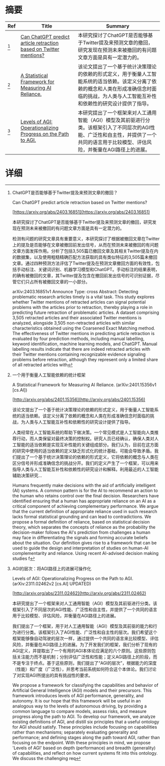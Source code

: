 # 摘要

| Ref | Title | Summary |
| --- | --- | --- |
| [^1] | [Can ChatGPT predict article retraction based on Twitter mentions?](https://arxiv.org/abs/2403.16851) | 本研究探讨了ChatGPT是否能够基于Twitter提及来预测文章的撤回，研究发现在预测未来被撤回的有问题文章方面是具有一定潜力的。 |
| [^2] | [A Statistical Framework for Measuring AI Reliance.](http://arxiv.org/abs/2401.15356) | 该论文提出了一个基于统计决策理论的依赖的形式定义，用于衡量人工智能系统的适当依赖。该定义分离了依赖的概念和人类在形成准确信念时面临的挑战，为人类与人工智能互补性和依赖性的研究设计提供了指导。 |
| [^3] | [Levels of AGI: Operationalizing Progress on the Path to AGI.](http://arxiv.org/abs/2311.02462) | 本研究提出了一个框架来对人工通用智能（AGI）模型及其前驱进行分类。该框架引入了不同层次的AGI性能、广泛性和自主性，并提供了一个共同的语言用于比较模型、评估风险，并衡量在AGI路径上的进展。 |

# 详细

[^1]: ChatGPT是否能够基于Twitter提及来预测文章的撤回？

    Can ChatGPT predict article retraction based on Twitter mentions?

    [https://arxiv.org/abs/2403.16851](https://arxiv.org/abs/2403.16851)

    本研究探讨了ChatGPT是否能够基于Twitter提及来预测文章的撤回，研究发现在预测未来被撤回的有问题文章方面是具有一定潜力的。

    

    检测有问题的研究文章具有重要意义，本研究探讨了根据被撤回文章在Twitter上的提及是否能够在文章被撤回前发出信号，从而在预测未来被撤回的有问题文章方面发挥作用。分析了包括3,505篇已撤回文章及其相关Twitter提及在内的数据集，以及使用粗糙精确匹配方法获取的具有类似特征的3,505篇未撤回文章。通过四种预测方法评估了Twitter提及在预测文章撤回方面的有效性，包括手动标注、关键词识别、机器学习模型和ChatGPT。手动标注的结果表明，的确有被撤回的文章，其Twitter提及包含在撤回前发出信号的可识别证据，尽管它们只占所有被撤回文章的一小部分。

    arXiv:2403.16851v1 Announce Type: cross  Abstract: Detecting problematic research articles timely is a vital task. This study explores whether Twitter mentions of retracted articles can signal potential problems with the articles prior to retraction, thereby playing a role in predicting future retraction of problematic articles. A dataset comprising 3,505 retracted articles and their associated Twitter mentions is analyzed, alongside 3,505 non-retracted articles with similar characteristics obtained using the Coarsened Exact Matching method. The effectiveness of Twitter mentions in predicting article retraction is evaluated by four prediction methods, including manual labelling, keyword identification, machine learning models, and ChatGPT. Manual labelling results indicate that there are indeed retracted articles with their Twitter mentions containing recognizable evidence signaling problems before retraction, although they represent only a limited share of all retracted articles with 
    
[^2]: 一个用于衡量人工智能依赖的统计框架

    A Statistical Framework for Measuring AI Reliance. (arXiv:2401.15356v1 [cs.AI])

    [http://arxiv.org/abs/2401.15356](http://arxiv.org/abs/2401.15356)

    该论文提出了一个基于统计决策理论的依赖的形式定义，用于衡量人工智能系统的适当依赖。该定义分离了依赖的概念和人类在形成准确信念时面临的挑战，为人类与人工智能互补性和依赖性的研究设计提供了指导。

    

    人类经常在人工智能系统的帮助下做决策。一个常见模式是人工智能向人类推荐行动，而人类保留对最终决策的控制权。研究人员已经确认，确保人类对人工智能的适当依赖是实现互补性能的关键组成部分。我们认为，目前在这方面的研究中使用的适当依赖的定义缺乏形式化的统计基础，可能会导致矛盾。我们提出了一个基于统计决策理论的依赖的形式定义，它将依赖的概念与人类在区分信号并形成准确信念的挑战分开。我们的定义产生了一个框架，可以用来指导人类与人工智能互补性和依赖性的研究设计和解释。利用最近的人工智能辅助决策研究...

    Humans frequently make decisions with the aid of artificially intelligent (AI) systems. A common pattern is for the AI to recommend an action to the human who retains control over the final decision. Researchers have identified ensuring that a human has appropriate reliance on an AI as a critical component of achieving complementary performance. We argue that the current definition of appropriate reliance used in such research lacks formal statistical grounding and can lead to contradictions. We propose a formal definition of reliance, based on statistical decision theory, which separates the concepts of reliance as the probability the decision-maker follows the AI's prediction from challenges a human may face in differentiating the signals and forming accurate beliefs about the situation. Our definition gives rise to a framework that can be used to guide the design and interpretation of studies on human-AI complementarity and reliance. Using recent AI-advised decision making studies f
    
[^3]: AGI的层次：将AGI路径上的进展可操作化

    Levels of AGI: Operationalizing Progress on the Path to AGI. (arXiv:2311.02462v2 [cs.AI] UPDATED)

    [http://arxiv.org/abs/2311.02462](http://arxiv.org/abs/2311.02462)

    本研究提出了一个框架来对人工通用智能（AGI）模型及其前驱进行分类。该框架引入了不同层次的AGI性能、广泛性和自主性，并提供了一个共同的语言用于比较模型、评估风险，并衡量在AGI路径上的进展。

    

    我们提出了一个框架，用于对人工通用智能（AGI）模型及其前驱的能力和行为进行分类。该框架引入了AGI性能、广泛性和自主性的层次。我们希望这个框架能够像自动驾驶的层次一样，通过提供一个共同的语言来比较模型、评估风险，并衡量在AGI路径上的进展。为了开发我们的框架，我们分析了现有的AGI定义，并提取出了一个有用的AGI本体论应满足的六个原则。这些原则包括关注能力而不是机制；分别评估广泛性和性能；定义AGI路径上的阶段，而不是专注于终点。基于这些原则，我们提出了“AGI的层次”，根据能力的深度（性能）和广度（广泛性），并思考当前系统如何符合这个本体论。我们讨论了对实现AGI所提出的具有挑战性的要求。

    We propose a framework for classifying the capabilities and behavior of Artificial General Intelligence (AGI) models and their precursors. This framework introduces levels of AGI performance, generality, and autonomy. It is our hope that this framework will be useful in an analogous way to the levels of autonomous driving, by providing a common language to compare models, assess risks, and measure progress along the path to AGI. To develop our framework, we analyze existing definitions of AGI, and distill six principles that a useful ontology for AGI should satisfy. These principles include focusing on capabilities rather than mechanisms; separately evaluating generality and performance; and defining stages along the path toward AGI, rather than focusing on the endpoint. With these principles in mind, we propose 'Levels of AGI' based on depth (performance) and breadth (generality) of capabilities, and reflect on how current systems fit into this ontology. We discuss the challenging req
    

